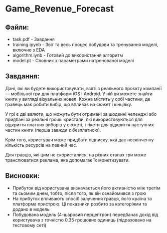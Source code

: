 # Game_Revenue_Forecast

## Файли:
<UL>
<li>task.pdf - Завдання</li>
<li>training.ipynb - Звіт та весь процес побудови та тренування моделі, включно з EDA</li>
<li>algorithm.iynb - Готовий до використання алгоритм</li>
<li>model.pt - Словник з параметрами натренованої моделі</li>
</UL>

## Завдання:
Дані, які ви будете використовувати, взяті з реального проєкту компанії — мобільної гри для платформ iOS і Android. У ній ви можете знайти книги у вигляді візуальних новел. Кожна містить у собі частини, де гравець має робити вибір, що впливає на сюжет і кінцівку.</P>
У грі є дві валюти, що можуть бути отримані за щоденні челенджі або придбані за реальні гроші: кристали, які використовуються для відкриття платних виборів у сюжеті, і тікети для відкриття наступних частин книги (перша завжди є безплатною).</P>
Крім того, користувач може придбати підписку, яка дає нескінченну кількість ресурсів на певний час.</P>
Для гравців, які цим не скористалися, на різних етапах гри може транслюватися реклама, яка допомагає їх монетизувати.

## Висновки:
<UL>
<li>Прибуток від користувача визначається його активністю між третім та сьомим днем, тобто, після того, як він ознайомився з грою</li>
<li>На прибуток впливають спосіб залучення гравця, його країна та платформа пристрою. Ці показники розбито за категоріями та додано в модель</li>
<li>Побудована модель (4-шаровий перцептрон) передбачає дохід від користувача з точністю 0.35 грошових одиниць (підраховано на тестовому сеті)</li>
</UL>
